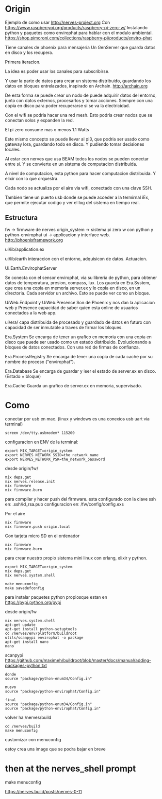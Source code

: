 # Origin
Ejemplo de como usar http://nerves-project.org
Con https://www.raspberrypi.org/products/raspberry-pi-zero-w/
Instalando python y paquetes como envirophat para hablar con el modulo ambiental.
https://shop.pimoroni.com/collections/raspberry-pi/products/enviro-phat

Tiene canales de phoenix para mensajeria
Un GenServer que guarda datos en disco y los recupera.

Primera iteracion.

La idea es poder usar los canales para subscribirse.

Y usar la parte de datos para crear un sistema distribuido, guardando los datos en bloques entrelazados, inspirado en Archain.
http://archain.org

De esta forma se puede crear un nodo de puede adquirir datos del entorno, junto con datos externos, procesarlos y tomar acciones. Siempre con una copia en disco para poder recuperarse si se va la electricidad.

Con el wifi se podria hacer una red mesh. Esto podria crear nodos que se conectan solos y expanden la red.

El pi zero consume mas o menos 1.1 Watts

Este mismo concepto se puede llevar al pi3, que podria ser usado como gateway lora, guardando todo en disco. Y pudiendo tomar decisiones locales.

Al estar con nerves que usa BEAM todos los nodos se pueden conectar entre si. Y se convierte en un sistema de computacion distribuida. 

A nivel de computacion, esta python para hacer computacion distribuida. Y elixir con lo que orquestra.

Cada nodo se actualiza por el aire via wifi, conectado con una clave SSH.

Tambien tiene un puerto usb donde se puede acceder a la termirnal iEx, que permite ejecutar codigo y ver el log del sistema en tiempo real.

## Estructura

fw -> firmware de nerves
origin_system -> sistema pi zero w con python y python-envirophat
ui -> applicacion y interface web. http://phoenixframework.org

ui/lib/application.ex

ui/lib/earth
interaccion con el entorno, adquisicon de datos. Actuacion.

Ui.Earth.EnvirophatServer

Se conecta con el sensor envirophat, via su libreria de python, para obtener datos de temperatura, presion, compass, lux.
Los guarda en Era.System, que crea una copia en memoria server.ex y lo copia en disco, en un directoria. Cada servidor un archivo. Esto se puede ver como un bloque. 

UiWeb.Endpoint y UiWeb.Presence
Son de Phoenix y nos dan la aplicacion web y Presence capacidad de saber quien esta online de usuarios conectados a la web app.

ui/era/
capa distribuida de procesado y guardado de datos
en futuro con capacidad de ser inmutable a traves de firmar los bloques.

Era.System
Se encarga de tener un grafico en memoria con una copia en disco que puede ser usado como un estado distribuido. Evolucionando a bloques de datos conectados. Con una red de firmas de confianza.

Era.ProcessRegistry
Se encarga de tener una copia de cada cache por su nombre de proceso ("envirophat").

Era.Database
Se encarga de guardar y leer el estado de server.ex en disco. (Estado = bloque)

Era.Cache
Guarda un grafico de server.ex en memoria, supervisado.

# Como

conectar por usb en mac. (linux y windows es una conexios usb uart via terminal)

```
screen /dev/tty.usbmodem* 115200
```

configuracion en ENV de la terminal:
```
export MIX_TARGET=origin_system
export NERVES_NETWORK_SSID=the_network_name
export NERVES_NETWORK_PSK=the_network_password
```

desde origin/fw/
```
mix deps.get
mix nerves.release.init
mix firmware
mix firmware.burn
```

para compilar y hacer push del firmware.
esta configurado con la clave ssh en:
.ssh/id_rsa.pub
configuracion en: /fw/config/config.exs

Por el aire
```
mix firmware
mix firmware.push origin.local
```

Con tarjeta micro SD en el ordenador
```
mix firmware
mix firmware.burn
```

para crear nuestro propio sistema mini linux con erlang, elixir y python.

```
export MIX_TARGET=origin_system
mix deps.get
mix nerves.system.shell

make menuconfig
make savedefconfig

```

para instalar paquetes python propiosque estan en https://pypi.python.org/pypi


desde origin/fw

```
mix nerves.system.shell
apt-get update
apt-get install python-setuptools
cd /nerves/env/platform/buildroot
utils/scanpypi envirophat -o package
apt-get install nano
nano 

```
scanpypi
https://github.com/maximeh/buildroot/blob/master/docs/manual/adding-packages-python.txt

```
donde
source "package/python-enum34/Config.in"

nuevo
source "package/python-envirophat/Config.in"

final
source "package/python-enum34/Config.in"
source "package/python-envirophat/Config.in"
```

volver ha /nerves/build
```
cd /nerves/build
make menuconfig
```

customizar con menuconfig

estoy crea una image que se podra bajar en breve









# then at the nerves_shell prompt
make menuconfig

https://nerves.build/posts/nerves-0-11













